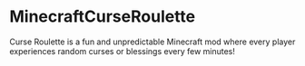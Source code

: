 # MinecraftCurseRoulette
Curse Roulette is a fun and unpredictable Minecraft mod where every player experiences random curses or blessings every few minutes!
